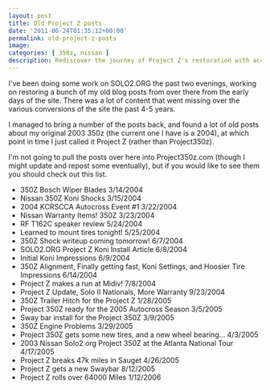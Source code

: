 ```yaml
---
layout: post
title: Old Project Z posts
date: '2011-06-24T01:35:12+00:00'
permalink: old-project-z-posts
image:
categories: [ 350z, nissan ]
description: Rediscover the journey of Project Z's restoration with access to old blog posts about the 2003 and 2004 350z on SOLO2.ORG.
---
```


I've been doing some work on SOLO2.ORG the past two evenings, working on restoring a bunch of my old blog posts from over there from the early days of the site. There was a lot of content that went missing over the various conversions of the site the past 4-5 years.

I managed to bring a number of the posts back, and found a lot of old posts about my original 2003 350z (the current one I have is a 2004), at which point in time I just called it Project Z (rather than Project350z).

I'm not going to pull the posts over here into Project350z.com (though I might update and repost some eventually), but if you would like to see them you should check out this list.
- 350Z Bosch Wiper Blades 3/14/2004  
- Nissan 350Z Koni Shocks 3/15/2004  
- 2004 KCRSCCA Autocross Event #1 3/22/2004  
- Nissan Warranty Items! 350Z 3/23/2004  
- RF T162C speaker review 5/24/2004  
- Learned to mount tires tonight! 5/25/2004  
- 350Z Shock writeup coming tomorrow! 6/7/2004  
- SOLO2.ORG Project Z Koni Install Article 6/8/2004  
- Initial Koni Impressions 6/9/2004  
- 350Z Alignment, Finally getting fast, Koni Settings, and Hoosier Tire Impressions 6/14/2004  
- Project Z makes a run at Midiv! 7/8/2004  
- Project Z Update, Solo II Nationals, More Warranty 9/23/2004  
- 350Z Trailer Hitch for the Project Z 1/28/2005  
- Project 350Z ready for the 2005 Autocross Season 3/5/2005  
- Sway bar install for the Project 350Z 3/9/2005  
- 350Z Engine Problems 3/29/2005  
- Project 350Z gets some new tires, and a new wheel bearing... 4/3/2005  
- 2003 Nissan Solo2.org Project 350Z at the Atlanta National Tour 4/17/2005  
- Project Z breaks 47k miles in Sauget 4/26/2005  
- Project Z gets a new Swaybar 8/12/2005  
- Project Z rolls over 64000 Miles 1/12/2006  



